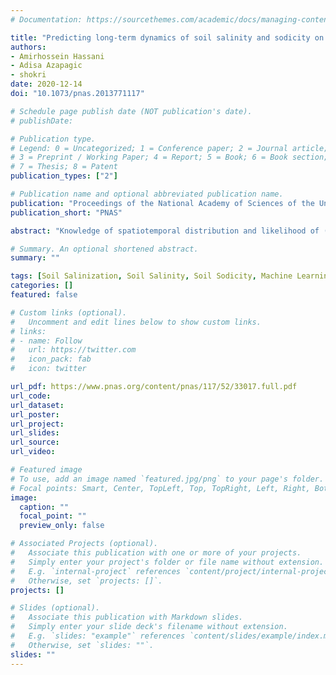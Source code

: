 ```yaml
---
# Documentation: https://sourcethemes.com/academic/docs/managing-content/

title: "Predicting long-term dynamics of soil salinity and sodicity on a global scale"
authors:
- Amirhossein Hassani
- Adisa Azapagic
- shokri
date: 2020-12-14
doi: "10.1073/pnas.2013771117"

# Schedule page publish date (NOT publication's date).
# publishDate:

# Publication type.
# Legend: 0 = Uncategorized; 1 = Conference paper; 2 = Journal article;
# 3 = Preprint / Working Paper; 4 = Report; 5 = Book; 6 = Book section;
# 7 = Thesis; 8 = Patent
publication_types: ["2"]

# Publication name and optional abbreviated publication name.
publication: "Proceedings of the National Academy of Sciences of the United States of America"
publication_short: "PNAS"

abstract: "Knowledge of spatiotemporal distribution and likelihood of (re)occurrence of salt-affected soils is crucial to our understanding of land degradation and for planning effective remediation strategies in face of future climatic uncertainties. However, conventional methods used for tracking the variability of soil salinity/sodicity are extensively localized, making predictions on a global scale difficult. Here, we employ machine-learning techniques and a comprehensive set of climatic, topographic, soil, and remote sensing data to develop models capable of making predictions of soil salinity (expressed as electrical conductivity of saturated soil extract) and sodicity (measured as soil exchangeable sodium percentage) at different longitudes, latitudes, soil depths, and time periods. Using these predictive models, we provide a global-scale quantitative and gridded dataset characterizing different spatiotemporal facets of soil salinity and sodicity variability over the past four decades at a ∼1-km resolution. Analysis of this dataset reveals that a soil area of 11.73 Mkm² located in nonfrigid zones has been salt-affected with a frequency of reoccurrence in at least three-fourths of the years between 1980 and 2018, with 0.16 Mkm² of this area being croplands. Although the net changes in soil salinity/sodicity and the total area of salt-affected soils have been geographically highly variable, the continents with the highest salt-affected areas are Asia (particularly China, Kazakhstan, and Iran), Africa, and Australia. The proposed method can also be applied for quantifying the spatiotemporal variability of other dynamic soil properties, such as soil nutrients, organic carbon content, and pH."

# Summary. An optional shortened abstract.
summary: ""

tags: [Soil Salinization, Soil Salinity, Soil Sodicity, Machine Learning, Global Scale Modeling]
categories: []
featured: false

# Custom links (optional).
#   Uncomment and edit lines below to show custom links.
# links:
# - name: Follow
#   url: https://twitter.com
#   icon_pack: fab
#   icon: twitter

url_pdf: https://www.pnas.org/content/pnas/117/52/33017.full.pdf
url_code: 
url_dataset:
url_poster:
url_project:
url_slides:
url_source:
url_video:

# Featured image
# To use, add an image named `featured.jpg/png` to your page's folder. 
# Focal points: Smart, Center, TopLeft, Top, TopRight, Left, Right, BottomLeft, Bottom, BottomRight.
image:
  caption: ""
  focal_point: ""
  preview_only: false

# Associated Projects (optional).
#   Associate this publication with one or more of your projects.
#   Simply enter your project's folder or file name without extension.
#   E.g. `internal-project` references `content/project/internal-project/index.md`.
#   Otherwise, set `projects: []`.
projects: []

# Slides (optional).
#   Associate this publication with Markdown slides.
#   Simply enter your slide deck's filename without extension.
#   E.g. `slides: "example"` references `content/slides/example/index.md`.
#   Otherwise, set `slides: ""`.
slides: ""
---
```

